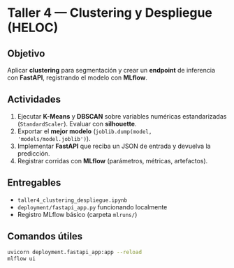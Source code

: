 # Taller 4 — Clustering y Despliegue (HELOC)

## Objetivo
Aplicar **clustering** para segmentación y crear un **endpoint** de inferencia con **FastAPI**, registrando el modelo con **MLflow**.

## Actividades
1. Ejecutar **K-Means** y **DBSCAN** sobre variables numéricas estandarizadas (`StandardScaler`). Evaluar con **silhouette**.
2. Exportar el **mejor modelo** (`joblib.dump(model, 'models/model.joblib')`).
3. Implementar **FastAPI** que reciba un JSON de entrada y devuelva la predicción.
4. Registrar corridas con **MLflow** (parámetros, métricas, artefactos).

## Entregables
- `taller4_clustering_despliegue.ipynb`
- `deployment/fastapi_app.py` funcionando localmente
- Registro MLflow básico (carpeta `mlruns/`)

## Comandos útiles
```bash
uvicorn deployment.fastapi_app:app --reload
mlflow ui
```
